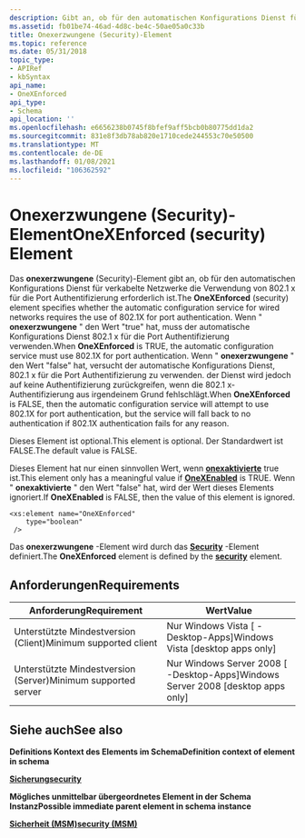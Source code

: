 ```yaml
---
description: Gibt an, ob für den automatischen Konfigurations Dienst für verkabelte Netzwerke die Verwendung von 802.1 x für die Port Authentifizierung erforderlich ist.
ms.assetid: fb01be74-46ad-4d8c-be4c-50ae05a0c33b
title: Onexerzwungene (Security)-Element
ms.topic: reference
ms.date: 05/31/2018
topic_type:
- APIRef
- kbSyntax
api_name:
- OneXEnforced
api_type:
- Schema
api_location: ''
ms.openlocfilehash: e6656238b0745f8bfef9aff5bcb0b80775dd1da2
ms.sourcegitcommit: 831e8f3db78ab820e1710cede244553c70e50500
ms.translationtype: MT
ms.contentlocale: de-DE
ms.lasthandoff: 01/08/2021
ms.locfileid: "106362592"
---
```

# <a name="onexenforced-security-element"></a><span data-ttu-id="cef3f-103">Onexerzwungene (Security)-Element</span><span class="sxs-lookup"><span data-stu-id="cef3f-103">OneXEnforced (security) Element</span></span>

<span data-ttu-id="cef3f-104">Das **onexerzwungene** (Security)-Element gibt an, ob für den automatischen Konfigurations Dienst für verkabelte Netzwerke die Verwendung von 802.1 x für die Port Authentifizierung erforderlich ist.</span><span class="sxs-lookup"><span data-stu-id="cef3f-104">The **OneXEnforced** (security) element specifies whether the automatic configuration service for wired networks requires the use of 802.1X for port authentication.</span></span> <span data-ttu-id="cef3f-105">Wenn " **onexerzwungene** " den Wert "true" hat, muss der automatische Konfigurations Dienst 802.1 x für die Port Authentifizierung verwenden.</span><span class="sxs-lookup"><span data-stu-id="cef3f-105">When **OneXEnforced** is TRUE, the automatic configuration service must use 802.1X for port authentication.</span></span> <span data-ttu-id="cef3f-106">Wenn " **onexerzwungene** " den Wert "false" hat, versucht der automatische Konfigurations Dienst, 802.1 x für die Port Authentifizierung zu verwenden. der Dienst wird jedoch auf keine Authentifizierung zurückgreifen, wenn die 802.1 x-Authentifizierung aus irgendeinem Grund fehlschlägt.</span><span class="sxs-lookup"><span data-stu-id="cef3f-106">When **OneXEnforced** is FALSE, then the automatic configuration service will attempt to use 802.1X for port authentication, but the service will fall back to no authentication if 802.1X authentication fails for any reason.</span></span>

<span data-ttu-id="cef3f-107">Dieses Element ist optional.</span><span class="sxs-lookup"><span data-stu-id="cef3f-107">This element is optional.</span></span> <span data-ttu-id="cef3f-108">Der Standardwert ist FALSE.</span><span class="sxs-lookup"><span data-stu-id="cef3f-108">The default value is FALSE.</span></span>

<span data-ttu-id="cef3f-109">Dieses Element hat nur einen sinnvollen Wert, wenn [**onexaktivierte**](lan-profileschema-onexenabled-security-element.md) true ist.</span><span class="sxs-lookup"><span data-stu-id="cef3f-109">This element only has a meaningful value if [**OneXEnabled**](lan-profileschema-onexenabled-security-element.md) is TRUE.</span></span> <span data-ttu-id="cef3f-110">Wenn " **onexaktivierte** " den Wert "false" hat, wird der Wert dieses Elements ignoriert.</span><span class="sxs-lookup"><span data-stu-id="cef3f-110">If **OneXEnabled** is FALSE, then the value of this element is ignored.</span></span>

``` syntax
<xs:element name="OneXEnforced"
    type="boolean"
 />
```

<span data-ttu-id="cef3f-111">Das **onexerzwungene** -Element wird durch das [**Security**](lan-profileschema-security-msm-element.md) -Element definiert.</span><span class="sxs-lookup"><span data-stu-id="cef3f-111">The **OneXEnforced** element is defined by the [**security**](lan-profileschema-security-msm-element.md) element.</span></span>

## <a name="requirements"></a><span data-ttu-id="cef3f-112">Anforderungen</span><span class="sxs-lookup"><span data-stu-id="cef3f-112">Requirements</span></span>



| <span data-ttu-id="cef3f-113">Anforderung</span><span class="sxs-lookup"><span data-stu-id="cef3f-113">Requirement</span></span> | <span data-ttu-id="cef3f-114">Wert</span><span class="sxs-lookup"><span data-stu-id="cef3f-114">Value</span></span> |
|-------------------------------------|------------------------------------------------------|
| <span data-ttu-id="cef3f-115">Unterstützte Mindestversion (Client)</span><span class="sxs-lookup"><span data-stu-id="cef3f-115">Minimum supported client</span></span><br/> | <span data-ttu-id="cef3f-116">Nur Windows Vista \[ -Desktop-Apps\]</span><span class="sxs-lookup"><span data-stu-id="cef3f-116">Windows Vista \[desktop apps only\]</span></span><br/>       |
| <span data-ttu-id="cef3f-117">Unterstützte Mindestversion (Server)</span><span class="sxs-lookup"><span data-stu-id="cef3f-117">Minimum supported server</span></span><br/> | <span data-ttu-id="cef3f-118">Nur Windows Server 2008 \[ -Desktop-Apps\]</span><span class="sxs-lookup"><span data-stu-id="cef3f-118">Windows Server 2008 \[desktop apps only\]</span></span><br/> |



## <a name="see-also"></a><span data-ttu-id="cef3f-119">Siehe auch</span><span class="sxs-lookup"><span data-stu-id="cef3f-119">See also</span></span>

<dl> <dt>

<span data-ttu-id="cef3f-120">**Definitions Kontext des Elements im Schema**</span><span class="sxs-lookup"><span data-stu-id="cef3f-120">**Definition context of element in schema**</span></span>
</dt> <dt>

[<span data-ttu-id="cef3f-121">**Sicherung**</span><span class="sxs-lookup"><span data-stu-id="cef3f-121">**security**</span></span>](lan-profileschema-security-msm-element.md)
</dt> <dt>

<span data-ttu-id="cef3f-122">**Mögliches unmittelbar übergeordnetes Element in der Schema Instanz**</span><span class="sxs-lookup"><span data-stu-id="cef3f-122">**Possible immediate parent element in schema instance**</span></span>
</dt> <dt>

[<span data-ttu-id="cef3f-123">**Sicherheit (MSM)**</span><span class="sxs-lookup"><span data-stu-id="cef3f-123">**security (MSM)**</span></span>](lan-profileschema-security-msm-element.md)
</dt> </dl>

 

 




